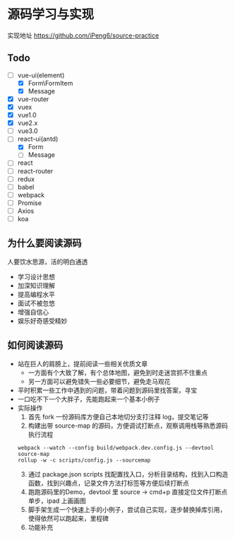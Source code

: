 # 源码学习与实现

实现地址 https://github.com/iPeng6/source-practice

## Todo

- [ ] vue-ui(element)
  - [x] Form\FormItem
  - [x] Message
- [x] vue-router
- [x] vuex
- [x] vue1.0
- [x] vue2.x
- [ ] vue3.0
- [ ] react-ui(antd)
  - [x] Form
  - [ ] Message
- [ ] react
- [ ] react-router
- [ ] redux
- [ ] babel
- [ ] webpack
- [ ] Promise
- [ ] Axios
- [ ] koa

## 为什么要阅读源码

人要饮水思源，活的明白通透

- 学习设计思想
- 加深知识理解
- 提高编程水平
- 面试不被忽悠
- 增强自信心
- 娱乐好奇感受精妙

## 如何阅读源码

- 站在巨人的肩膀上，提前阅读一些相关优质文章
  - 一方面有个大致了解，有个总体地图，避免到时走迷宫抓不住重点
  - 另一方面可以避免错失一些必要细节，避免走马观花
- 平时积累一些工作中遇到的问题，带着问题到源码里找答案，寻宝
- 一口吃不下一个大胖子，先能跑起来一个基本小例子
- 实际操作
  1. 首先 fork 一份源码库方便自己本地切分支打注释 log，提交笔记等
  2. 构建出带 source-map 的源码，方便调试打断点，观察调用栈等熟悉源码执行流程
    ```
    webpack --watch --config build/webpack.dev.config.js --devtool source-map
    rollup -w -c scripts/config.js --sourcemap
    ```
  3. 通过 package.json scripts 找配置找入口，分析目录结构，找到入口构造函数，找到兴趣点，记录文件方法打标签等方便后续打断点
  4. 跑跑源码里的Demo，devtool 里 source -> cmd+p 直接定位文件打断点单步，ipad 上画画图
  5. 脚手架生成一个快速上手的小例子，尝试自己实现，逐步替换掉库引用，使得依然可以跑起来，里程碑
  6. 功能补充
